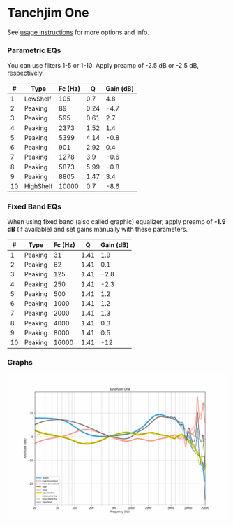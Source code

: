 # Tanchjim One
See [usage instructions](https://github.com/jaakkopasanen/AutoEq#usage) for more options and info.

### Parametric EQs
You can use filters 1-5 or 1-10. Apply preamp of -2.5 dB or -2.5 dB, respectively.

|   # | Type      |   Fc (Hz) |    Q |   Gain (dB) |
|-----|-----------|-----------|------|-------------|
|   1 | LowShelf  |       105 | 0.7  |         4.8 |
|   2 | Peaking   |        89 | 0.24 |        -4.7 |
|   3 | Peaking   |       595 | 0.61 |         2.7 |
|   4 | Peaking   |      2373 | 1.52 |         1.4 |
|   5 | Peaking   |      5399 | 4.14 |        -0.8 |
|   6 | Peaking   |       901 | 2.92 |         0.4 |
|   7 | Peaking   |      1278 | 3.9  |        -0.6 |
|   8 | Peaking   |      5873 | 5.99 |        -0.8 |
|   9 | Peaking   |      8805 | 1.47 |         3.4 |
|  10 | HighShelf |     10000 | 0.7  |        -8.6 |

### Fixed Band EQs
When using fixed band (also called graphic) equalizer, apply preamp of **-1.9 dB** (if available) and set gains manually with these parameters.

|   # | Type    |   Fc (Hz) |    Q |   Gain (dB) |
|-----|---------|-----------|------|-------------|
|   1 | Peaking |        31 | 1.41 |         1.9 |
|   2 | Peaking |        62 | 1.41 |         0.1 |
|   3 | Peaking |       125 | 1.41 |        -2.8 |
|   4 | Peaking |       250 | 1.41 |        -2.3 |
|   5 | Peaking |       500 | 1.41 |         1.2 |
|   6 | Peaking |      1000 | 1.41 |         1.2 |
|   7 | Peaking |      2000 | 1.41 |         1.3 |
|   8 | Peaking |      4000 | 1.41 |         0.3 |
|   9 | Peaking |      8000 | 1.41 |         0.5 |
|  10 | Peaking |     16000 | 1.41 |       -12   |

### Graphs
![](./Tanchjim%20One.png)
